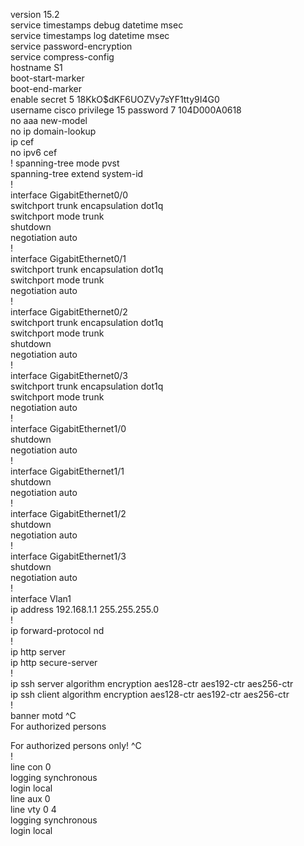 
version 15.2  
service timestamps debug datetime msec    
service timestamps log datetime msec  
service password-encryption  
service compress-config  
hostname S1  
boot-start-marker  
boot-end-marker  
enable secret 5 $1$8KkO$dKF6UOZVy7sYF1tty9I4G0  
username cisco privilege 15 password 7 104D000A0618    
no aaa new-model  
no ip domain-lookup  
ip cef  
no ipv6 cef  
!
spanning-tree mode pvst  
spanning-tree extend system-id  
!  
interface GigabitEthernet0/0  
 switchport trunk encapsulation dot1q  
 switchport mode trunk  
 shutdown  
 negotiation auto  
!  
interface GigabitEthernet0/1  
 switchport trunk encapsulation dot1q  
 switchport mode trunk  
 negotiation auto  
!  
interface GigabitEthernet0/2  
 switchport trunk encapsulation dot1q  
 switchport mode trunk  
 shutdown  
 negotiation auto  
!  
interface GigabitEthernet0/3  
 switchport trunk encapsulation dot1q  
 switchport mode trunk  
 negotiation auto  
!  
interface GigabitEthernet1/0  
 shutdown  
 negotiation auto  
!  
interface GigabitEthernet1/1  
 shutdown  
 negotiation auto  
!  
interface GigabitEthernet1/2  
 shutdown  
 negotiation auto  
!  
interface GigabitEthernet1/3  
 shutdown  
 negotiation auto  
!  
interface Vlan1  
 ip address 192.168.1.1 255.255.255.0  
!  
ip forward-protocol nd  
!  
ip http server  
ip http secure-server  
!  
ip ssh server algorithm encryption aes128-ctr aes192-ctr aes256-ctr  
ip ssh client algorithm encryption aes128-ctr aes192-ctr aes256-ctr  
!  
banner motd ^C  
For authorized persons  
  
  
For authorized persons only! ^C  
!  
line con 0  
 logging synchronous  
 login local  
line aux 0    
line vty 0 4  
 logging synchronous  
 login local  
